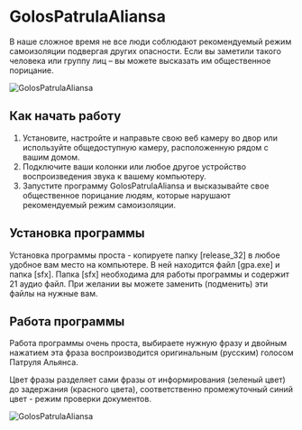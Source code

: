 # GolosPatrulaAliansa
В наше сложное время не все люди соблюдают рекомендуемый режим самоизоляции подвергая других опасности. Если вы заметили такого человека или группу лиц – вы можете высказать им общественное порицание.

![GolosPatrulaAliansa](https://github.com/andronsay/GolosPatrulaAliansa/raw/master/github/main.jpg)

## Как начать работу
1. Установите, настройте и направьте свою веб камеру во двор или используйте общедоступную камеру, расположенную рядом с вашим домом.
2. Подключите ваши колонки или любое другое устройство воспроизведения звука к вашему компьютеру.
3. Запустите программу GolosPatrulaAliansa и высказывайте свое общественное порицание людям, которые нарушают рекомендуемый режим самоизоляции.

## Установка программы
Установка программы проста - копируете папку [release_32] в любое удобное вам место на компьютере. В ней находится файл [gpa.exe] и папка [sfx]. Папка [sfx] необходима для работы программы и содержит 21 аудио файл. При желании вы можете заменить (подменить) эти файлы на нужные вам.

## Работа программы
Работа программы очень проста, выбираете нужную фразу и двойным нажатием эта фраза воспроизводится оригинальным (русским) голосом Патруля Альянса.

Цвет фразы разделяет сами фразы от информирования (зеленый цвет) до задержания (красного цвета), соответственно промежуточный синий цвет - режим проверки документов.

![GolosPatrulaAliansa](https://github.com/andronsay/GolosPatrulaAliansa/raw/master/github/work_1.jpg)
